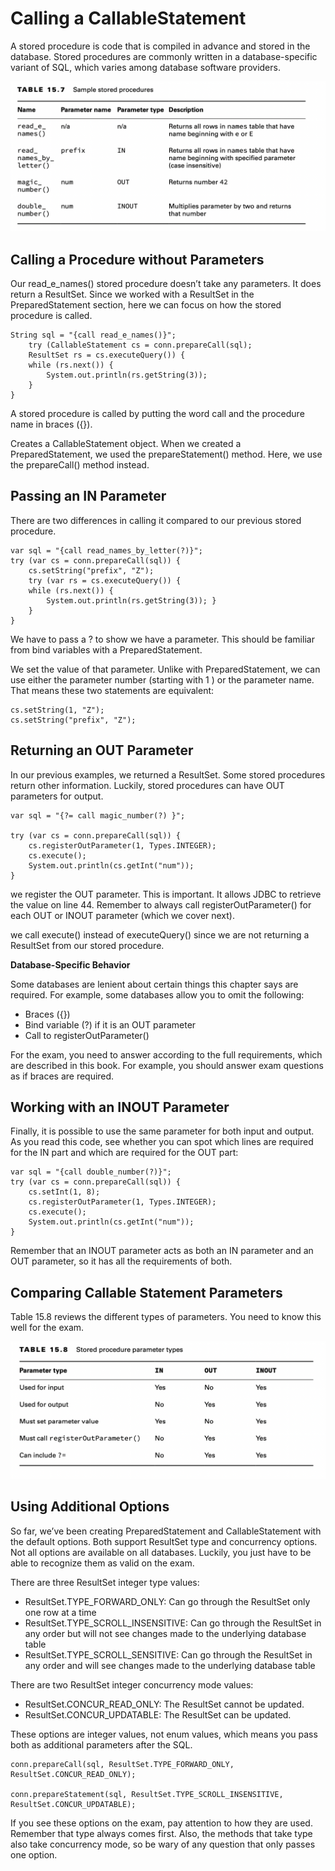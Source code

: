 # Calling a CallableStatement

A stored procedure is code that is compiled in advance and stored in the database. Stored procedures are commonly
written in a database-specific variant of SQL, which varies among database software providers.

![](callingacallablestatement/Sample-stored-procedures.png)

## Calling a Procedure without Parameters

Our read_e_names() stored procedure doesn’t take any parameters. It does return a ResultSet. Since we worked with a
ResultSet in the PreparedStatement section, here we can focus on how the stored procedure is called.

    String sql = "{call read_e_names()}";
        try (CallableStatement cs = conn.prepareCall(sql);
        ResultSet rs = cs.executeQuery()) {
        while (rs.next()) { 
            System.out.println(rs.getString(3));
        } 
    }

A stored procedure is called by putting the word call and the procedure name in braces ({}).

Creates a CallableStatement object. When we created a PreparedStatement, we used the prepareStatement() method. Here, we
use the prepareCall() method instead.

## Passing an IN Parameter

There are two differences in calling it compared to our previous stored procedure.

    var sql = "{call read_names_by_letter(?)}"; 
    try (var cs = conn.prepareCall(sql)) {
        cs.setString("prefix", "Z");
        try (var rs = cs.executeQuery()) { 
        while (rs.next()) {
            System.out.println(rs.getString(3)); }
        } 
    }

We have to pass a ? to show we have a parameter. This should be familiar from bind variables with a PreparedStatement.

We set the value of that parameter. Unlike with PreparedStatement, we can use either the parameter number (starting with
1 ) or the parameter name. That means these two statements are equivalent:

    cs.setString(1, "Z"); 
    cs.setString("prefix", "Z");

## Returning an OUT Parameter

In our previous examples, we returned a ResultSet. Some stored procedures return other information. Luckily, stored
procedures can have OUT parameters for output.

    var sql = "{?= call magic_number(?) }";

    try (var cs = conn.prepareCall(sql)) {
        cs.registerOutParameter(1, Types.INTEGER);
        cs.execute();
        System.out.println(cs.getInt("num"));
    }

we register the OUT parameter. This is important. It allows JDBC to retrieve the value on line 44. Remember to always
call registerOutParameter() for each OUT or INOUT parameter (which we cover next).

we call execute() instead of executeQuery() since we are not returning a ResultSet from our stored procedure.

**Database-Specific Behavior**

Some databases are lenient about certain things this chapter says are required. For example, some databases allow you to
omit the following:

- Braces ({})
- Bind variable (?) if it is an OUT parameter
- Call to registerOutParameter()

For the exam, you need to answer according to the full requirements, which are described in this book. For example, you
should answer exam questions as if braces are required.

## Working with an INOUT Parameter

Finally, it is possible to use the same parameter for both input and output. As you read this code, see whether you can
spot which lines are required for the IN part and which are required for the OUT part:

    var sql = "{call double_number(?)}";
    try (var cs = conn.prepareCall(sql)) {
        cs.setInt(1, 8);
        cs.registerOutParameter(1, Types.INTEGER);
        cs.execute();
        System.out.println(cs.getInt("num"));
    }

Remember that an INOUT parameter acts as both an IN parameter and an OUT parameter, so it has all the requirements of
both.

## Comparing Callable Statement Parameters

Table 15.8 reviews the different types of parameters. You need to know this well for the exam.

![](callingacallablestatement/Stored-procedure-parameter-types.png)

## Using Additional Options

So far, we’ve been creating PreparedStatement and CallableStatement with the default options. Both support ResultSet
type and concurrency options. Not all options are available on all databases. Luckily, you just have to be able to
recognize them as valid on the exam.

There are three ResultSet integer type values:

- ResultSet.TYPE_FORWARD_ONLY: Can go through the ResultSet only one row at a time
- ResultSet.TYPE_SCROLL_INSENSITIVE: Can go through the ResultSet in any order but will not see changes made to the
  underlying database table
- ResultSet.TYPE_SCROLL_SENSITIVE: Can go through the ResultSet in any order and will see changes made to the underlying
  database table

There are two ResultSet integer concurrency mode values:

- ResultSet.CONCUR_READ_ONLY: The ResultSet cannot be updated.
- ResultSet.CONCUR_UPDATABLE: The ResultSet can be updated.

These options are integer values, not enum values, which means you pass both as additional parameters after the SQL.

    conn.prepareCall(sql, ResultSet.TYPE_FORWARD_ONLY, ResultSet.CONCUR_READ_ONLY);

    conn.prepareStatement(sql, ResultSet.TYPE_SCROLL_INSENSITIVE, ResultSet.CONCUR_UPDATABLE);

If you see these options on the exam, pay attention to how they are used. Remember that type always comes first. Also,
the methods that take type also take concurrency mode, so be wary of any question that only passes one option.

